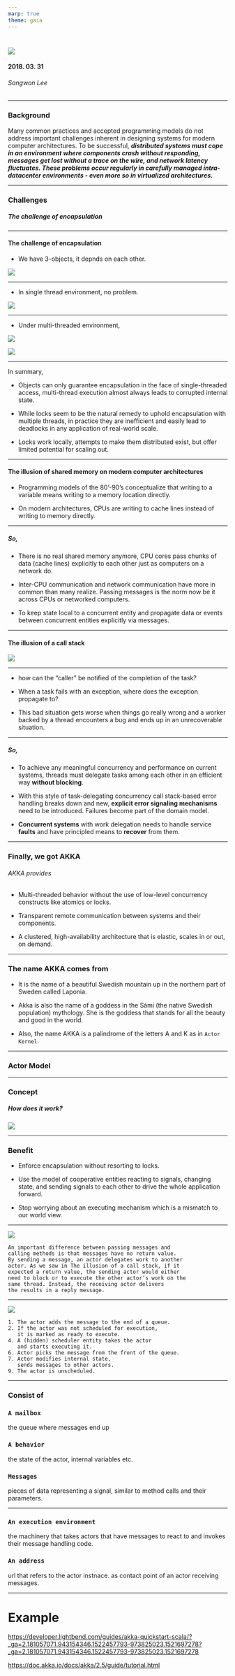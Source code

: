 ```yaml
---
marp: true
theme: gaia
---
```


# ![](https://upload.wikimedia.org/wikipedia/en/thumb/5/5e/Akka_toolkit_logo.svg/1200px-Akka_toolkit_logo.svg.png)
#### 2018. 03. 31
###### Sangwon Lee

---

### Background

Many common practices and accepted programming models do not address important challenges inherent in designing systems for modern computer architectures. To be successful, **_distributed systems must cope in an environment where components crash without responding, messages get lost without a trace on the wire, and network latency fluctuates. These problems occur regularly in carefully managed intra-datacenter environments - even more so in virtualized architectures._**

---

### Challenges
##### The challenge of encapsulation

---

#### The challenge of encapsulation

- We have 3-objects, it depnds on each other.

![](https://doc.akka.io/docs/akka/2.5/guide/diagrams/seq_chart.png)

---

- In single thread environment, no problem.

![](https://doc.akka.io/docs/akka/2.5/guide/diagrams/seq_chart_thread.png)

---

- Under multi-threaded environment,

![](https://doc.akka.io/docs/akka/2.5/guide/diagrams/seq_chart_multi_thread.png)


![](https://doc.akka.io/docs/akka/2.5/guide/diagrams/object_graph_snakes.png)

---

In summary,

- Objects can only guarantee encapsulation in the face of single-threaded access, multi-thread execution almost always leads to corrupted internal state.

- While locks seem to be the natural remedy to uphold encapsulation with multiple threads, in practice they are inefficient and easily lead to deadlocks in any application of real-world scale.

- Locks work locally, attempts to make them distributed exist, but offer limited potential for scaling out.

---

#### The illusion of shared memory on modern computer architectures

- Programming models of the 80’-90’s conceptualize that writing to a variable means writing to a memory location directly.

- On modern architectures, CPUs are writing to cache lines instead of writing to memory directly.

---

##### So,
- There is no real shared memory anymore, CPU cores pass chunks of data (cache lines) explicitly to each other just as computers on a network do. 

- Inter-CPU communication and network communication have more in common than many realize. Passing messages is the norm now be it across CPUs or networked computers.

- To keep state local to a concurrent entity and propagate data or events between concurrent entities explicitly via messages.

---

#### The illusion of a call stack

![](https://doc.akka.io/docs/akka/2.5/guide/diagrams/exception_prop.png)

---

- how can the “caller” be notified of the completion of the task?

- When a task fails with an exception, where does the exception propagate to?

- This bad situation gets worse when things go really wrong and a worker backed by a thread encounters a bug and ends up in an unrecoverable situation.

---

##### So,

- To achieve any meaningful concurrency and performance on current systems, threads must delegate tasks among each other in an efficient way **without blocking**.

- With this style of task-delegating concurrency call stack-based error handling breaks down and new, **explicit error signaling mechanisms** need to be introduced. Failures become part of the domain model.

- **Concurrent systems** with work delegation needs to handle service **faults** and have principled means to **recover** from them.

---

### Finally, we got AKKA

###### AKKA provides

- Multi-threaded behavior without the use of low-level concurrency constructs like atomics or locks.

- Transparent remote communication between systems and their components.

- A clustered, high-availability architecture that is elastic, scales in or out, on demand.

---

### The name AKKA comes from

- It is the name of a beautiful Swedish mountain up in the northern part of Sweden called Laponia.

- Akka is also the name of a goddess in the Sámi (the native Swedish population) mythology. She is the goddess that stands for all the beauty and good in the world.

- Also, the name AKKA is a palindrome of the letters A and K as in `Actor Kernel`.

---

### Actor Model

---

### Concept
##### How does it work?

![](https://ljcbookclub.files.wordpress.com/2012/02/actors.png)

---

### Benefit

- Enforce encapsulation without resorting to locks.

- Use the model of cooperative entities reacting to signals, changing state, and sending signals to each other to drive the whole application forward.

- Stop worrying about an executing mechanism which is a mismatch to our world view.

---

![](https://doc.akka.io/docs/akka/2.5/guide/diagrams/actor_graph.png)

    An important difference between passing messages and
    calling methods is that messages have no return value.
    By sending a message, an actor delegates work to another
    actor. As we saw in The illusion of a call stack, if it
    expected a return value, the sending actor would either
    need to block or to execute the other actor’s work on the
    same thread. Instead, the receiving actor delivers
    the results in a reply message.

---

![](https://doc.akka.io/docs/akka/2.5/guide/diagrams/serialized_timeline_invariants.png)

	1. The actor adds the message to the end of a queue.
    2. If the actor was not scheduled for execution,
       it is marked as ready to execute.
    4. A (hidden) scheduler entity takes the actor
       and starts executing it.
    6. Actor picks the message from the front of the queue.
    7. Actor modifies internal state,
       sends messages to other actors.
    9. The actor is unscheduled.

---

### Consist of

### `A mailbox`
the queue where messages end up

### `A behavior`
the state of the actor, internal variables etc.

### `Messages`
pieces of data representing a signal, similar to method calls and their parameters.

--- 

### `An execution environment`
the machinery that takes actors that have messages to react to and invokes their message handling code.

### `An address`
url that refers to the actor instnace. as contact point of an actor receiving messages.

---

# Example

https://developer.lightbend.com/guides/akka-quickstart-scala/?_ga=2.181057071.943154346.1522457793-973825023.1521697278?_ga=2.181057071.943154346.1522457793-973825023.1521697278

https://doc.akka.io/docs/akka/2.5/guide/tutorial.html

